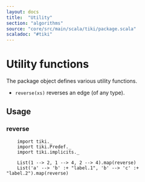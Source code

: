 ```yaml
---
layout: docs 
title:  "Utility"
section: "algorithms"
source: "core/src/main/scala/tiki/package.scala"
scaladoc: "#tiki"
---
```

# Utility functions

The package object defines various utility functions.

- `reverse(xs)` reverses an edge (of any type).

## Usage


### reverse

```tut
    import tiki._
    import tiki.Predef._
    import tiki.implicits._
    
    List(1 --> 2, 1 --> 4, 2 --> 4).map(reverse)
    List('a' --> 'b' :+ "label.1", 'b' --> 'c' :+ "label.2").map(reverse)
```